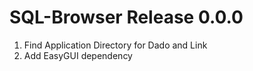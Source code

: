 # SQL-Browser Release 0.0.0                    
1. Find Application Directory for Dado and Link
2. Add EasyGUI dependency
